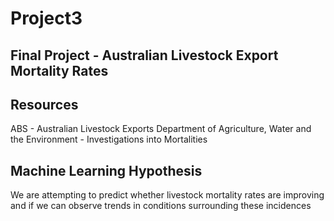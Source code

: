 # Project3
## Final Project - Australian Livestock Export Mortality Rates

## Resources
ABS - Australian Livestock Exports
Department of Agriculture, Water and the Environment - Investigations into Mortalities

## Machine Learning Hypothesis
We are attempting to predict whether livestock mortality rates are improving and if we can observe trends in conditions surrounding these incidences

